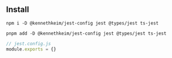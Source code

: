 ## Install

```shell
npm i -D @kennethkeim/jest-config jest @types/jest ts-jest
```

```shell
pnpm add -D @kennethkeim/jest-config jest @types/jest ts-jest
```

```js
// jest.config.js
module.exports = {}
```
